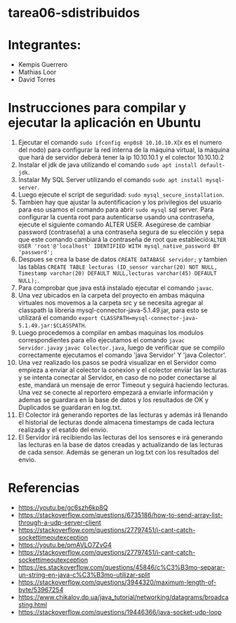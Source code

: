 # tarea06-sdistribuidos
# Integrantes:
* Kempis Guerrero
* Mathias Loor
* David Torres

# Instrucciones para compilar y ejecutar la aplicación en Ubuntu
1. Ejecutar el comando `sudo ifconfig enp0s8 10.10.10.X`(x es el numero del nodo) para configurar la red interna de la máquina virtual, la máquina que hará de servidor deberá tener la ip 10.10.10.1 y el colector 10.10.10.2
2. Instalar el jdk de java utilizando el comando `sudo apt install default-jdk`.
3. Instalar My SQL Server utilizando el comando `sudo apt install mysql-server`.
4. Luego ejecute el script de seguridad: `sudo mysql_secure_installation`.
5. Tambien hay que ajustar la autentificacion y los privilegios del usuario para eso usamos el comando para abrir `sudo mysql` sql server. Para configurar la cuenta root para autenticarse usando una contraseña, ejecute el siguiente comando ALTER USER. Asegúrese de cambiar password (contraseña) a una contraseña segura de su elección y sepa que este comando cambiará la contraseña de root que estableció:`ALTER USER 'root'@'localhost' IDENTIFIED WITH mysql_native_password BY 'password';`
6. Despues se crea la base de datos `CREATE DATABASE servidor;` y tambien las tablas `CREATE TABLE lecturas (ID_sensor varchar(20) NOT NULL, Timestamp varchar(20) DEFAULT NULL,lecturas varchar(45) DEFAULT NULL);`.
7. Para comprobar que java está instalado ejecutar el comando `javac`.
8. Una vez ubicados en la carpeta del proyecto en ambas máquina virtuales nos movemos a la carpeta src y se necesita agregar al classpath la libreria mysql-connector-java-5.1.49.jar, para esto se utilizará el comando `export CLASSPATH=mysql-connector-java-5.1.49.jar:$CLASSPATH`.
9. Luego procedemos a compilar en ambas maquinas los modulos correspondientes para ello ejecutamos el comando `javac Servidor.java`y `javac Colector.java`, luego de verificar que se compilo correctamente ejecutamos el comando 'java Servidor' Y 'java Colector'.
10. Una vez realizado los pasos se podrá visualizar en el Servidor como empieza a enviar al colector la conexion y el colector enviar las lecturas y se intenta conectar al Servidor, en caso de no poder conectarse al este, mandará un mensaje de error Timeout y seguirá haciendo lecturas. Una vez se conecte al reportero empezará a enviarle información y ademas se guardara en la base de datos y los resultados de OK y Duplicados se guardaran en log.txt.
11. El 	Colector irá generando reportes de las lecturas y además irá llenando el historial de lecturas donde almacena timestamps de cada lectura realizada y el esatdo del envio.
12. El Servidor irá recibiendo las lecturas del los sensores e irá generando las lecturas en la base de datos creadas y actualizando de las lecturas de cada sensor. Además se generan un log.txt con los resultados del envio.

# Referencias
* https://youtu.be/gc6szh6kp8Q
* https://stackoverflow.com/questions/6735186/how-to-send-array-list-through-a-udp-server-client
* https://stackoverflow.com/questions/27797451/i-cant-catch-sockettimeoutexception
* https://youtu.be/pmAVLO7ZvG4
* https://stackoverflow.com/questions/27797451/i-cant-catch-sockettimeoutexception
* https://es.stackoverflow.com/questions/45846/c%C3%B3mo-separar-un-string-en-java-c%C3%B3mo-utilizar-split
* https://stackoverflow.com/questions/3944320/maximum-length-of-byte/53967254
* https://www.chikalov.dp.ua/java_tutorial/networking/datagrams/broadcasting.html
* https://stackoverflow.com/questions/19446366/java-socket-udp-loop
